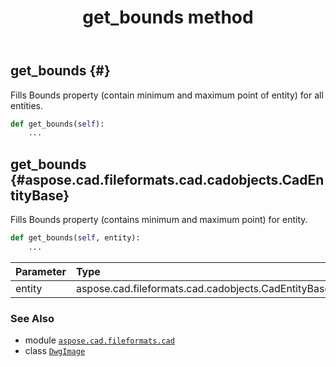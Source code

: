 ﻿---
title: get_bounds method
second_title: Aspose.CAD for Python via .NET API References
description: 
type: docs
weight: 60
url: /python-net/aspose.cad.fileformats.cad/dwgimage/get_bounds/
is_root: false
---

## get_bounds {#}

Fills Bounds property (contain minimum and maximum point of entity) for all entities.



```python
def get_bounds(self):
    ...
```




## get_bounds {#aspose.cad.fileformats.cad.cadobjects.CadEntityBase}

Fills Bounds property (contains minimum and maximum point) for entity.



```python
def get_bounds(self, entity):
    ...
```


| Parameter | Type | Description |
| :- | :- | :- |
| entity | aspose.cad.fileformats.cad.cadobjects.CadEntityBase |  |



### See Also
* module [`aspose.cad.fileformats.cad`](../../)
* class [`DwgImage`](/cad/python-net/aspose.cad.fileformats.cad/dwgimage)
